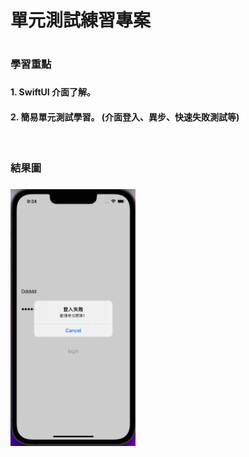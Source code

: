 <h1>單元測試練習專案<h1>

<h3>學習重點<h3>
<h4>1. SwiftUI 介面了解。<h4>
<h4>2. 簡易單元測試學習。 (介面登入、異步、快速失敗測試等) <h4>
  
<br />
<h3>結果圖<h3>
<img src="https://github.com/zserfvgy156/Unit_Test/blob/main/images/image_1.png" width="200" />
